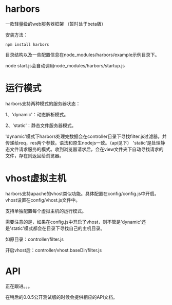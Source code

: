 harbors
=======

一款轻量级的web服务器框架
（暂时处于beta版）

安装方法：

    npm install harbors

目录结构以及一些配置信息在node_modules/harbors/example示例目录下。

node start.js会自动调用node_modules/harbors/startup.js



运行模式
=======

harbors支持两种模式的服务器状态：

1、'dynamic'：动态解析模式。

2、'static'：静态文件服务器模式。


'dynamic'模式下harbors处理完数据会在controller目录下寻找filter.js过滤器。并传递给req，res两个参数。语法和原生nodejs一致。（api见下）
'static'是处理静态文件请求服务的模式。收到浏览器请求后，会在view文件夹下自动寻找请求的文件，存在则返回给浏览器。



vhost虚拟主机
=======

harbors支持apache的vhost类似功能。具体配置在config/config.js中开启。vhost设置在config/vhost.js文件中。

支持单独配置每个虚拟主机的运行模式。

需要注意的是，如果在config.js中开启了vhost，则不管是'dynamic'还是'static'模式都会在目录下寻找自己的主机目录。

如原目录：controller/filter.js

开启vhost后：controller/vhost.baseDir/filter.js



API
=======

正在跟进。。。

在稍后的0.0.5公开测试版的时候会提供相应的API文档。
